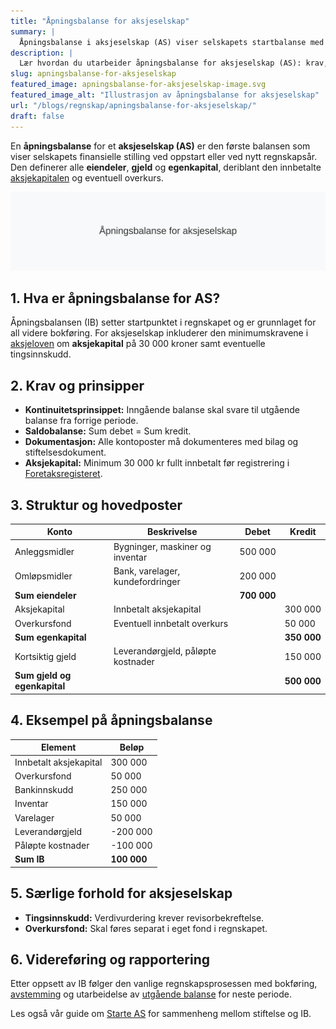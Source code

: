 ```yaml
---
title: "Åpningsbalanse for aksjeselskap"
summary: |
  Åpningsbalanse i aksjeselskap (AS) viser selskapets startbalanse med aksjekapital, egenkapital, eiendeler og gjeld. Guide til oppsett og eksempler.
description: |
  Lær hvordan du utarbeider åpningsbalanse for aksjeselskap (AS): krav, oppsett, typiske kontoposter og praktiske eksempler for korrekt IB ved oppstart eller nytt regnskapsår.
slug: apningsbalanse-for-aksjeselskap
featured_image: apningsbalanse-for-aksjeselskap-image.svg
featured_image_alt: "Illustrasjon av åpningsbalanse for aksjeselskap"
url: "/blogs/regnskap/apningsbalanse-for-aksjeselskap/"
draft: false
---
```


En **åpningsbalanse** for et **aksjeselskap (AS)** er den første balansen som viser selskapets finansielle stilling ved oppstart eller ved nytt regnskapsår. Den definerer alle **eiendeler**, **gjeld** og **egenkapital**, deriblant den innbetalte [aksjekapitalen](/blogs/regnskap/hva-er-aksjekapital "Hva er Aksjekapital? Krav og Forklaring") og eventuell overkurs.

![Illustrasjon av åpningsbalanse for aksjeselskap](apningsbalanse-for-aksjeselskap-image.svg)

## 1. Hva er åpningsbalanse for AS?

Åpningsbalansen (IB) setter startpunktet i regnskapet og er grunnlaget for all videre bokføring. For aksjeselskap inkluderer den minimumskravene i [aksjeloven](/blogs/regnskap/hva-er-aksjeloven "Hva er Aksjeloven? Regler for Aksjeselskaper i Norge") om **aksjekapital** på 30 000 kroner samt eventuelle tingsinnskudd.

## 2. Krav og prinsipper

- **Kontinuitetsprinsippet:** Inngående balanse skal svare til utgående balanse fra forrige periode.
- **Saldobalanse:** Sum debet = Sum kredit.
- **Dokumentasjon:** Alle kontoposter må dokumenteres med bilag og stiftelsesdokument.
- **Aksjekapital:** Minimum 30 000 kr fullt innbetalt før registrering i [Foretaksregisteret](/blogs/regnskap/hva-er-foretaksregisteret "Hva er Foretaksregisteret? Enhetsregister, Org.nr og Selskapsregister").

## 3. Struktur og hovedposter

| Konto                | Beskrivelse                                     | Debet      | Kredit     |
|----------------------|-------------------------------------------------|------------|------------|
| Anleggsmidler        | Bygninger, maskiner og inventar                 | 500 000    |            |
| Omløpsmidler         | Bank, varelager, kundefordringer                | 200 000    |            |
| **Sum eiendeler**    |                                                 | **700 000**|            |
| Aksjekapital         | Innbetalt aksjekapital                           |            | 300 000    |
| Overkursfond         | Eventuell innbetalt overkurs                     |            | 50 000     |
| **Sum egenkapital**  |                                                 |            | **350 000**|
| Kortsiktig gjeld     | Leverandørgjeld, påløpte kostnader              |            | 150 000    |
| **Sum gjeld og egenkapital** |                                         |            | **500 000**|

## 4. Eksempel på åpningsbalanse

| Element                 | Beløp      |
|-------------------------|------------|
| Innbetalt aksjekapital  | 300 000    |
| Overkursfond            | 50 000     |
| Bankinnskudd            | 250 000    |
| Inventar                | 150 000    |
| Varelager               | 50 000     |
| Leverandørgjeld         | -200 000   |
| Påløpte kostnader       | -100 000   |
| **Sum IB**              | **100 000**|

## 5. Særlige forhold for aksjeselskap

* **Tingsinnskudd:** Verdivurdering krever revisorbekreftelse.
* **Overkursfond:** Skal føres separat i eget fond i regnskapet.

## 6. Videreføring og rapportering

Etter oppsett av IB følger den vanlige regnskapsprosessen med bokføring, [avstemming](/blogs/regnskap/hva-er-avstemming "Hva er Avstemming i Regnskap? Komplett Guide til Regnskapsavstemming") og utarbeidelse av [utgående balanse](/blogs/regnskap/hva-er-utgaaende-balanse "Hva er Utgående Balanse? Komplett Guide til Saldooverføring") for neste periode.

Les også vår guide om [Starte AS](/blogs/regnskap/starte-as "Starte AS: Steg-for-steg guide til å stifte aksjeselskap") for sammenheng mellom stiftelse og IB.
